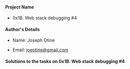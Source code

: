 #### Project Name

- 0x1B. Web stack debugging #4

#### Author's Details

- Name: Joseph Otine

- Email: joeotine@gmail.com

#### Solutions to the tasks on 0x1B. Web stack debugging #4
